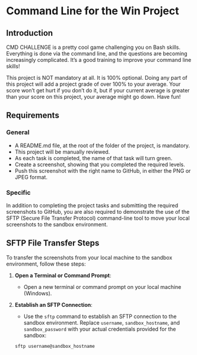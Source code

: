 # Command Line for the Win Project

## Introduction

CMD CHALLENGE is a pretty cool game challenging you on Bash skills. Everything is done via the command line, and the questions are becoming increasingly complicated. It’s a good training to improve your command line skills!

This project is NOT mandatory at all. It is 100% optional. Doing any part of this project will add a project grade of over 100% to your average. Your score won’t get hurt if you don’t do it, but if your current average is greater than your score on this project, your average might go down. Have fun!

## Requirements

### General

- A README.md file, at the root of the folder of the project, is mandatory.
- This project will be manually reviewed.
- As each task is completed, the name of that task will turn green.
- Create a screenshot, showing that you completed the required levels.
- Push this screenshot with the right name to GitHub, in either the PNG or JPEG format.

### Specific

In addition to completing the project tasks and submitting the required screenshots to GitHub, you are also required to demonstrate the use of the SFTP (Secure File Transfer Protocol) command-line tool to move your local screenshots to the sandbox environment.

## SFTP File Transfer Steps

To transfer the screenshots from your local machine to the sandbox environment, follow these steps:

1. **Open a Terminal or Command Prompt**:
   - Open a new terminal or command prompt on your local machine (Windows).

2. **Establish an SFTP Connection**:
   - Use the `sftp` command to establish an SFTP connection to the sandbox environment. Replace `username`, `sandbox_hostname`, and `sandbox_password` with your actual credentials provided for the sandbox:

   ```bash
   sftp username@sandbox_hostname
